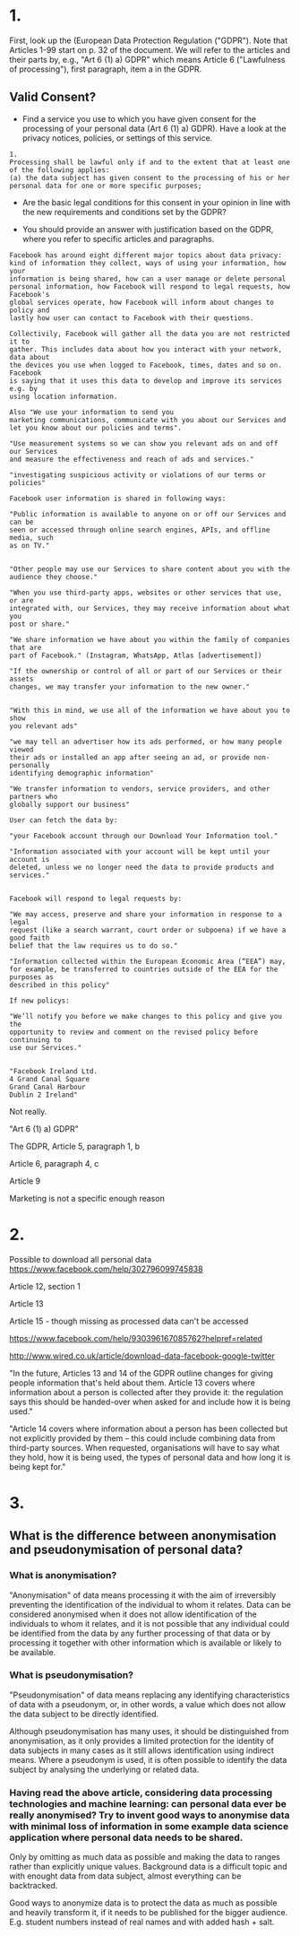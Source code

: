 # 1. 

First, look up the (European Data Protection Regulation ("GDPR"). Note that Articles 1-99 start on p. 32 of the document. We will refer to the articles and their parts by, e.g., "Art 6 (1) a) GDPR" which means Article 6 ("Lawfulness of processing"), first paragraph, item a in the GDPR.

## Valid Consent?

- Find a service you use to which you have given consent for the processing of your personal data (Art 6 (1) a) GDPR). Have a look at the privacy notices, policies, or settings of this service.

```
1.
Processing shall be lawful only if and to the extent that at least one of the following applies:
(a) the data subject has given consent to the processing of his or her personal data for one or more specific purposes;
```

- Are the basic legal conditions for this consent in your opinion in line with the new requirements and conditions set by the GDPR?

- You should provide an answer with justification based on the GDPR, where you refer to specific articles and paragraphs.

```
Facebook has around eight different major topics about data privacy:
kind of information they collect, ways of using your information, how your
information is being shared, how can a user manage or delete personal
personal information, how Facebook will respond to legal requests, how Facebook's
global services operate, how Facebook will inform about changes to policy and 
lastly how user can contact to Facebook with their questions. 

Collectivily, Facebook will gather all the data you are not restricted it to 
gather. This includes data about how you interact with your network, data about 
the devices you use when logged to Facebook, times, dates and so on. Facebook
is saying that it uses this data to develop and improve its services e.g. by 
using location information. 

Also "We use your information to send you 
marketing communications, communicate with you about our Services and 
let you know about our policies and terms".

"Use measurement systems so we can show you relevant ads on and off our Services
and measure the effectiveness and reach of ads and services."

"investigating suspicious activity or violations of our terms or policies"

Facebook user information is shared in following ways:

"Public information is available to anyone on or off our Services and can be 
seen or accessed through online search engines, APIs, and offline media, such 
as on TV."


"Other people may use our Services to share content about you with the
audience they choose."

"When you use third-party apps, websites or other services that use, or are 
integrated with, our Services, they may receive information about what you 
post or share."

"We share information we have about you within the family of companies that are 
part of Facebook." (Instagram, WhatsApp, Atlas [advertisement])

"If the ownership or control of all or part of our Services or their assets
changes, we may transfer your information to the new owner."


"With this in mind, we use all of the information we have about you to show
you relevant ads"

"we may tell an advertiser how its ads performed, or how many people viewed 
their ads or installed an app after seeing an ad, or provide non-personally
identifying demographic information"

"We transfer information to vendors, service providers, and other partners who
globally support our business"

User can fetch the data by:

"your Facebook account through our Download Your Information tool."

"Information associated with your account will be kept until your account is 
deleted, unless we no longer need the data to provide products and services."


Facebook will respond to legal requests by:

"We may access, preserve and share your information in response to a legal
request (like a search warrant, court order or subpoena) if we have a good faith
belief that the law requires us to do so."

"Information collected within the European Economic Area (“EEA”) may, 
for example, be transferred to countries outside of the EEA for the purposes as
described in this policy"

If new policys:

"We’ll notify you before we make changes to this policy and give you the
opportunity to review and comment on the revised policy before continuing to 
use our Services."


"Facebook Ireland Ltd.
4 Grand Canal Square
Grand Canal Harbour
Dublin 2 Ireland"

```

Not really. 

"Art 6 (1) a) GDPR"

The GDPR, Article 5, paragraph 1, b

Article 6, paragraph 4, c

Article 9

Marketing is not a specific enough reason


# 2.


Possible to download all personal data https://www.facebook.com/help/302796099745838

Article 12, section 1

Article 13

Article 15 - though missing as processed data can't be accessed

https://www.facebook.com/help/930396167085762?helpref=related

http://www.wired.co.uk/article/download-data-facebook-google-twitter

"In the future, Articles 13 and 14 of the GDPR outline changes for giving people 
information that's held about them. Article 13 covers where information about a 
person is collected after they provide it: the regulation says this should be 
handed-over when asked for and include how it is being used."

"Article 14 covers where information about a person has been collected but not 
explicitly provided by them – this could include combining data from third-party
sources. When requested, organisations will have to say what they hold, how it 
is being used, the types of personal data and how long it is being kept for."


# 3.


## What is the difference between anonymisation and pseudonymisation of personal data?

### What is anonymisation?
"Anonymisation" of data means processing it with the aim of irreversibly preventing the identification of the individual to whom it relates. Data can be considered anonymised when it does not allow identification of the individuals to whom it relates, and it is not possible that any individual could be identified from the data by any further processing of that data or by processing it together with other information which is available or likely to be available.
 
 
### What is pseudonymisation?
"Pseudonymisation" of data means replacing any identifying characteristics of data with a pseudonym, or, in other words, a value which does not allow the data subject to be directly identified.
 
Although pseudonymisation has many uses, it should be distinguished from anonymisation, as it only provides a limited protection for the identity of data subjects in many cases as it still allows identification using indirect means. Where a pseudonym is used, it is often possible to identify the data subject by analysing the underlying or related data.


### Having read the above article, considering data processing technologies and machine learning: can personal data ever be really anonymised? Try to invent good ways to anonymise data with minimal loss of information in some example data science application where personal data needs to be shared.

Only by omitting as much data as possible and making the data to ranges
rather than explicitly unique values. Background data is a difficult topic
and with enought data from data subject, almost everything can be backtracked. 

Good ways to anonymize data is to protect the data as much as possible and
heavily transform it, if it needs to be published for the bigger audience.
E.g. student numbers instead of real names and with added hash + salt. 









